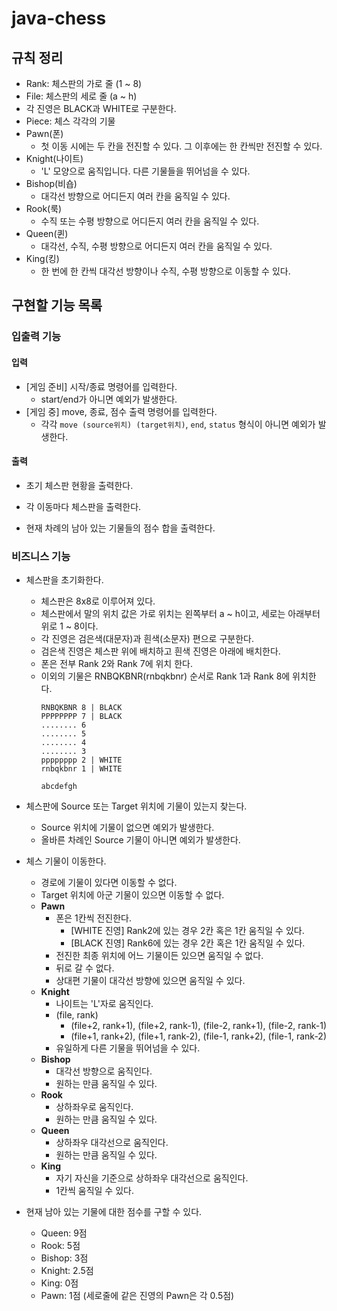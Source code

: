 # java-chess

## 규칙 정리

- Rank: 체스판의 가로 줄 (1 ~ 8)
- File: 체스판의 세로 줄 (a ~ h)
- 각 진영은 BLACK과 WHITE로 구분한다.
- Piece: 체스 각각의 기물
- Pawn(폰)
    - 첫 이동 시에는 두 칸을 전진할 수 있다. 그 이후에는 한 칸씩만 전진할 수 있다.
- Knight(나이트)
    - 'L' 모양으로 움직입니다. 다른 기물들을 뛰어넘을 수 있다.
- Bishop(비숍)
    - 대각선 방향으로 어디든지 여러 칸을 움직일 수 있다.
- Rook(룩)
    - 수직 또는 수평 방향으로 어디든지 여러 칸을 움직일 수 있다.
- Queen(퀸)
    - 대각선, 수직, 수평 방향으로 어디든지 여러 칸을 움직일 수 있다.
- King(킹)
    - 한 번에 한 칸씩 대각선 방향이나 수직, 수평 방향으로 이동할 수 있다.

## 구현할 기능 목록

### 입출력 기능

#### 입력

- [게임 준비] 시작/종료 명령어를 입력한다.
  - start/end가 아니면 예외가 발생한다.
- [게임 중] move, 종료, 점수 출력 명령어를 입력한다.
  - 각각 `move (source위치) (target위치)`, `end`, `status` 형식이 아니면 예외가 발생한다.

#### 출력

- 초기 체스판 현황을 출력한다.

- 각 이동마다 체스판을 출력한다.

- 현재 차례의 남아 있는 기물들의 점수 합을 출력한다.

### 비즈니스 기능

- 체스판을 초기화한다.
    - 체스판은 8x8로 이루어져 있다.
    - 체스판에서 말의 위치 값은 가로 위치는 왼쪽부터 a ~ h이고, 세로는 아래부터 위로 1 ~ 8이다.
    - 각 진영은 검은색(대문자)과 흰색(소문자) 편으로 구분한다.
    - 검은색 진영은 체스판 위에 배치하고 흰색 진영은 아래에 배치한다.
    - 폰은 전부 Rank 2와 Rank 7에 위치 한다.
    - 이외의 기물은 RNBQKBNR(rnbqkbnr) 순서로 Rank 1과 Rank 8에 위치한다.
      ```text
      RNBQKBNR 8 | BLACK
      PPPPPPPP 7 | BLACK
      ........ 6
      ........ 5
      ........ 4
      ........ 3
      pppppppp 2 | WHITE
      rnbqkbnr 1 | WHITE
      
      abcdefgh
      ```

- 체스판에 Source 또는 Target 위치에 기물이 있는지 찾는다.
    - Source 위치에 기물이 없으면 예외가 발생한다.
    - 올바른 차례인 Source 기물이 아니면 예외가 발생한다.

- 체스 기물이 이동한다.
    - 경로에 기물이 있다면 이동할 수 없다.
    - Target 위치에 아군 기물이 있으면 이동할 수 없다.
  - **Pawn**
      - 폰은 1칸씩 전진한다.
          - [WHITE 진영] Rank2에 있는 경우 2칸 혹은 1칸 움직일 수 있다.
          - [BLACK 진영] Rank6에 있는 경우 2칸 혹은 1칸 움직일 수 있다.
      - 전진한 최종 위치에 어느 기물이든 있으면 움직일 수 없다.
      - 뒤로 갈 수 없다.
      - 상대편 기물이 대각선 방향에 있으면 움직일 수 있다.
  - **Knight**
      - 나이트는 'L'자로 움직인다.
      - (file, rank)
          - (file+2, rank+1), (file+2, rank-1), (file-2, rank+1), (file-2, rank-1)
          - (file+1, rank+2), (file+1, rank-2), (file-1, rank+2), (file-1, rank-2)
      - 유일하게 다른 기물을 뛰어넘을 수 있다.
  - **Bishop**
      - 대각선 방향으로 움직인다.
      - 원하는 만큼 움직일 수 있다.
  - **Rook**
      - 상하좌우로 움직인다.
      - 원하는 만큼 움직일 수 있다.
  - **Queen**
      - 상하좌우 대각선으로 움직인다.
      - 원하는 만큼 움직일 수 있다.
  - **King**
      - 자기 자신을 기준으로 상하좌우 대각선으로 움직인다.
      - 1칸씩 움직일 수 있다.

- 현재 남아 있는 기물에 대한 점수를 구할 수 있다.
  - Queen: 9점
  - Rook: 5점
  - Bishop: 3점
  - Knight: 2.5점
  - King: 0점
  - Pawn: 1점 (세로줄에 같은 진영의 Pawn은 각 0.5점)
